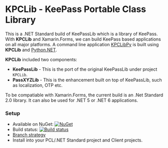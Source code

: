 # KPCLib - KeePass Portable Class Library

This is a .NET Standard build of KeePassLib which is a library of KeePass. With **KPCLib** and Xamarin.Forms, we can build KeePass based applications on all major platforms. A command line application [KPCLibPy][1] is built using **KPCLib** and [Python.NET][2].

**KPCLib** included two components:
- **KeePassLib** - This is the port of the original KeePassLib under project `KPCLib`.
- **PassXYZLib** - This is the enhancement built on top of KeePassLib, such as localization, OTP etc.

To be compatiable with Xamarin.Forms, the current build is an .Net Standard 2.0 library. It can also be used for .NET 5 or .NET 6 applications.

### Setup
* Available on NuGet: [![NuGet](https://img.shields.io/nuget/v/Xam.Plugin.Media.svg?label=NuGet)](https://www.nuget.org/packages/KPCLib)
* Build status: [![Build status](https://ci.appveyor.com/api/projects/status/4py18evnh0xxxvi1?svg=true)](https://ci.appveyor.com/project/shugaoye/kpclib-bccwi)
* [Branch strategy](https://www.atlassian.com/git/tutorials/comparing-workflows/gitflow-workflow)
* Install into your PCL/.NET Standard project and Client projects.


[1]: https://github.com/passxyz/KPCLibPy
[2]: https://github.com/pythonnet/pythonnet